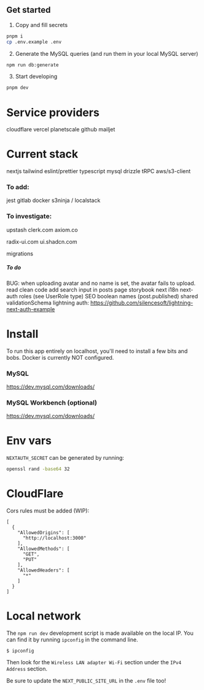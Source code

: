 ## Get started

1. Copy and fill secrets

```bash
pnpm i
cp .env.example .env
```

2. Generate the MySQL queries (and run them in your local MySQL server)

```bash
npm run db:generate
```

3. Start developing

```bash
pnpm dev
```

# Service providers

cloudflare
vercel
planetscale
github
mailjet

# Current stack

nextjs
tailwind
eslint/prettier
typescript
mysql
drizzle
tRPC
aws/s3-client

### To add:

jest
gitlab
docker
s3ninja / localstack

### To investigate:

upstash
clerk.com
axiom.co

radix-ui.com
ui.shadcn.com

migrations

##### To do

BUG: when uploading avatar and no name is set, the avatar fails to upload.
read clean code
add search input in posts page
storybook
next i18n
next-auth roles (see UserRole type)
SEO
boolean names (post.published)
shared validationSchema
lightning auth: https://github.com/silencesoft/lightning-next-auth-example

# Install

To run this app entirely on localhost, you'll need to install a few bits and bobs. Docker is currently NOT configured.

### MySQL

https://dev.mysql.com/downloads/

### MySQL Workbench (optional)

https://dev.mysql.com/downloads/

# Env vars

`NEXTAUTH_SECRET` can be generated by running:

```bash
openssl rand -base64 32
```

# CloudFlare

Cors rules must be added (WIP):

```
[
  {
    "AllowedOrigins": [
      "http://localhost:3000"
    ],
    "AllowedMethods": [
      "GET",
      "PUT"
    ],
    "AllowedHeaders": [
      "*"
    ]
  }
]
```

# Local network

The `npm run dev` development script is made available on the local IP. You can find it by running `ipconfig` in the command line.

```
$ ipconfig
```

Then look for the `Wireless LAN adapter Wi-Fi` section under the `IPv4 Address` section.

Be sure to update the `NEXT_PUBLIC_SITE_URL` in the `.env` file too!
